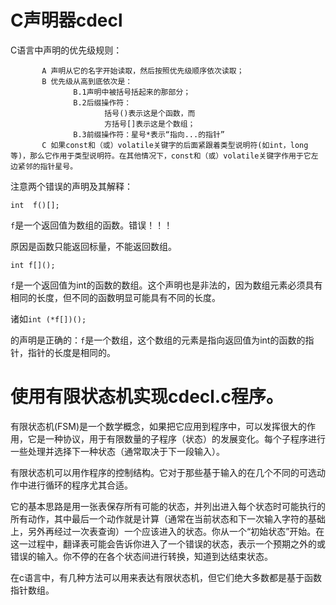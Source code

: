 # C声明器cdecl
C语言中声明的优先级规则：
``````
       A 声明从它的名字开始读取，然后按照优先级顺序依次读取；
       B 优先级从高到底依次是：
              B.1声明中被括号括起来的那部分；
              B.2后缀操作符：
                     括号()表示这是个函数，而
                     方括号[]表示这是个数组；
              B.3前缀操作符：星号*表示“指向...的指针”
       C 如果const和（或）volatile关键字的后面紧跟着类型说明符(如int，long等)，那么它作用于类型说明符。在其他情况下，const和（或）volatile关键字作用于它左边紧邻的指针星号。
``````
注意两个错误的声明及其解释：
``````
int  f()[];
``````
`f`是一个返回值为数组的函数。错误！！！

原因是函数只能返回标量，不能返回数组。
``````
int f[]();
``````
`f`是一个返回值为int的函数的数组。这个声明也是非法的，因为数组元素必须具有相同的长度，但不同的函数明显可能具有不同的长度。


诸如`int (*f[])();`

的声明是正确的：`f`是一个数组，这个数组的元素是指向返回值为int的函数的指针，指针的长度是相同的。

# 使用有限状态机实现cdecl.c程序。

有限状态机(FSM)是一个数学概念，如果把它应用到程序中，可以发挥很大的作用，它是一种协议，用于有限数量的子程序（状态）的发展变化。每个子程序进行一些处理并选择下一种状态（通常取决于下一段输入）。

有限状态机可以用作程序的控制结构。它对于那些基于输入的在几个不同的可选动作中进行循环的程序尤其合适。

它的基本思路是用一张表保存所有可能的状态，并列出进入每个状态时可能执行的所有动作，其中最后一个动作就是计算（通常在当前状态和下一次输入字符的基础上，另外再经过一次表查询）一个应该进入的状态。你从一个“初始状态”开始。在这一过程中，翻译表可能会告诉你进入了一个错误的状态，表示一个预期之外的或错误的输入。你不停的在各个状态间进行转换，知道到达结束状态。

在c语言中，有几种方法可以用来表达有限状态机，但它们绝大多数都是基于函数指针数组。